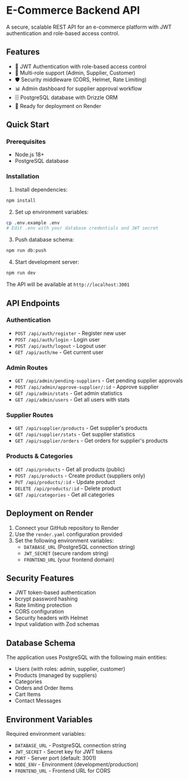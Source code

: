 # E-Commerce Backend API

A secure, scalable REST API for an e-commerce platform with JWT authentication and role-based access control.

## Features

- 🔐 JWT Authentication with role-based access control
- 👥 Multi-role support (Admin, Supplier, Customer)
- 🛡️ Security middleware (CORS, Helmet, Rate Limiting)
- 📊 Admin dashboard for supplier approval workflow
- 🗄️ PostgreSQL database with Drizzle ORM
- 🚀 Ready for deployment on Render

## Quick Start

### Prerequisites
- Node.js 18+
- PostgreSQL database

### Installation

1. Install dependencies:
```bash
npm install
```

2. Set up environment variables:
```bash
cp .env.example .env
# Edit .env with your database credentials and JWT secret
```

3. Push database schema:
```bash
npm run db:push
```

4. Start development server:
```bash
npm run dev
```

The API will be available at `http://localhost:3001`

## API Endpoints

### Authentication
- `POST /api/auth/register` - Register new user
- `POST /api/auth/login` - Login user
- `POST /api/auth/logout` - Logout user
- `GET /api/auth/me` - Get current user

### Admin Routes
- `GET /api/admin/pending-suppliers` - Get pending supplier approvals
- `POST /api/admin/approve-supplier/:id` - Approve supplier
- `GET /api/admin/stats` - Get admin statistics
- `GET /api/admin/users` - Get all users with stats

### Supplier Routes
- `GET /api/supplier/products` - Get supplier's products
- `GET /api/supplier/stats` - Get supplier statistics
- `GET /api/supplier/orders` - Get orders for supplier's products

### Products & Categories
- `GET /api/products` - Get all products (public)
- `POST /api/products` - Create product (suppliers only)
- `PUT /api/products/:id` - Update product
- `DELETE /api/products/:id` - Delete product
- `GET /api/categories` - Get all categories

## Deployment on Render

1. Connect your GitHub repository to Render
2. Use the `render.yaml` configuration provided
3. Set the following environment variables:
   - `DATABASE_URL` (PostgreSQL connection string)
   - `JWT_SECRET` (secure random string)
   - `FRONTEND_URL` (your frontend domain)

## Security Features

- JWT token-based authentication
- bcrypt password hashing
- Rate limiting protection
- CORS configuration
- Security headers with Helmet
- Input validation with Zod schemas

## Database Schema

The application uses PostgreSQL with the following main entities:
- Users (with roles: admin, supplier, customer)
- Products (managed by suppliers)
- Categories
- Orders and Order Items
- Cart Items
- Contact Messages

## Environment Variables

Required environment variables:
- `DATABASE_URL` - PostgreSQL connection string
- `JWT_SECRET` - Secret key for JWT tokens
- `PORT` - Server port (default: 3001)
- `NODE_ENV` - Environment (development/production)
- `FRONTEND_URL` - Frontend URL for CORS